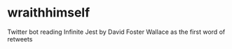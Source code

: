 # wraithhimself
Twitter bot reading Infinite Jest by David Foster Wallace as the first word of retweets
